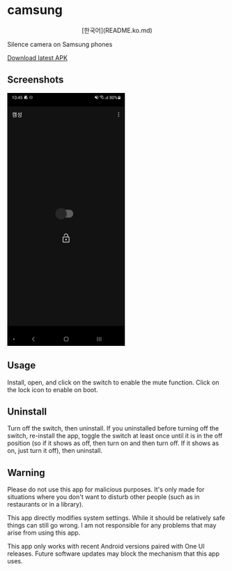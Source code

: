 # camsung

<div align="center">
[한국어](README.ko.md)
</div>

Silence camera on Samsung phones

[Download latest APK][release-latest-apk]

[release-latest-apk]: https://github.com/ericswpark/camsung/releases/latest/download/app-release.apk

## Screenshots

![main_window](img/main_window.png?raw=true)

## Usage

Install, open, and click on the switch to enable the mute function. Click on the lock icon to enable
on boot.

## Uninstall

Turn off the switch, then uninstall. If you uninstalled before turning off the switch, re-install
the app, toggle the switch at least once until it is in the off position (so if it shows as off,
then turn on and then turn off. If it shows as on, just turn it off), then uninstall.

## Warning

Please do not use this app for malicious purposes. It's only made for situations where you don't
want to disturb other people (such as in restaurants or in a library).

This app directly modifies system settings. While it should be relatively safe things can still go
wrong. I am not responsible for any problems that may arise from using this app.

This app only works with recent Android versions paired with One UI releases. Future software
updates may block the mechanism that this app uses.
